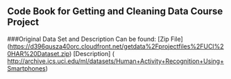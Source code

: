 ## Code Book for Getting and Cleaning Data Course Project

###Original Data Set and Description
Can be found:
[Zip File] (https://d396qusza40orc.cloudfront.net/getdata%2Fprojectfiles%2FUCI%20HAR%20Dataset.zip)
[Description] ( http://archive.ics.uci.edu/ml/datasets/Human+Activity+Recognition+Using+Smartphones)

